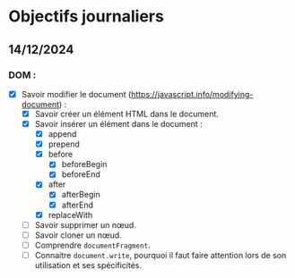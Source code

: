 # Objectifs journaliers

## 14/12/2024

### DOM :

- [x] Savoir modifier le document (https://javascript.info/modifying-document) :
  - [x] Savoir créer un élément HTML dans le document.
  - [x] Savoir insérer un élément dans le document :
    - [x] append
    - [x] prepend
    - [x] before
      - [x] beforeBegin
      - [x] beforeEnd
    - [x] after
      - [x] afterBegin
      - [x] afterEnd
    - [x] replaceWith
  - [ ] Savoir supprimer un nœud.
  - [ ] Savoir cloner un nœud.
  - [ ] Comprendre `documentFragment`.
  - [ ] Connaitre `document.write`, pourquoi il faut faire attention lors de son utilisation et ses spécificités.
